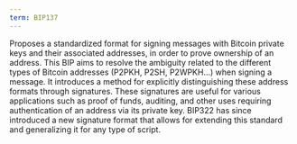 ```yaml
---
term: BIP137
---
```


Proposes a standardized format for signing messages with Bitcoin private keys and their associated addresses, in order to prove ownership of an address. This BIP aims to resolve the ambiguity related to the different types of Bitcoin addresses (P2PKH, P2SH, P2WPKH...) when signing a message. It introduces a method for explicitly distinguishing these address formats through signatures. These signatures are useful for various applications such as proof of funds, auditing, and other uses requiring authentication of an address via its private key. BIP322 has since introduced a new signature format that allows for extending this standard and generalizing it for any type of script.